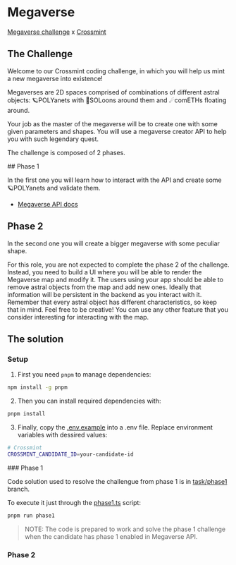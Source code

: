# Megaverse

[Megaverse challenge](https://challenge.crossmint.io/) x [Crossmint](https://www.crossmint.com/)

## The Challenge

Welcome to our Crossmint coding challenge, in which you will help us mint a new megaverse into existence!

Megaverses are 2D spaces comprised of combinations of different astral objects: 🪐POLYanets with 🌙SOLoons around them and ☄comETHs floating around.

Your job as the master of the megaverse will be to create one with some given parameters and shapes. You will use a megaverse creator API to help you with such legendary quest.

The challenge is composed of 2 phases.

## Phase 1

 In the first one you will learn how to interact with the API and create some 🪐POLYanets and validate them. 

 - [Megaverse API docs](https://challenge.crossmint.io/documentation)

## Phase 2

In the second one you will create a bigger megaverse with some peculiar shape.

For this role, you are not expected to complete the phase 2 of the challenge. Instead, you need to build a UI where you will be able to render the Megaverse map and modify it. The users using your app should be able to remove astral objects from the map and add new ones. Ideally that information will be persistent in the backend as you interact with it. Remember that every astral object has different characteristics, so keep that in mind. Feel free to be creative! You can use any other feature that you consider interesting for interacting with the map.

## The solution

### Setup

1. First you need `pnpm` to manage dependencies:

```sh
npm install -g pnpm
```

2. Then you can install required dependencies with:

```sh
pnpm install
```

3. Finally, copy the [.env.example](.env.example) into a .env file. Replace environment variables with dessired values:

```sh
# Crossmint
CROSSMINT_CANDIDATE_ID=your-candidate-id
```


### Phase 1

Code solution used to resolve the challengue from phase 1 is in [task/phase1](https://github.com/junqueror/megaverse/tree/task/phase1) branch.

To execute it just through the [phase1.ts](./src/phase1.ts) script:

```sh
pnpm run phase1
```

> NOTE: The code is prepared to work and solve the phase 1 challenge when the candidate has phase 1 enabled in Megaverse API.

### Phase 2
